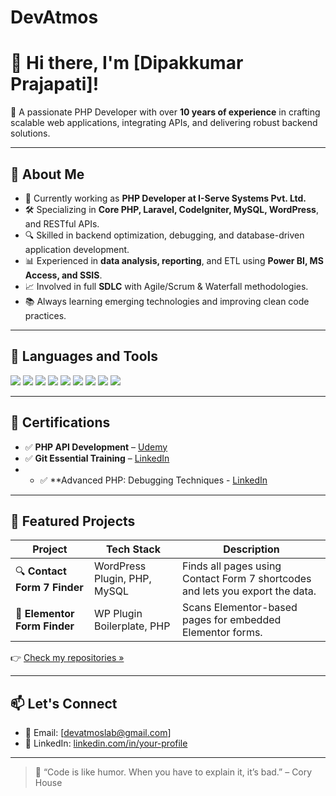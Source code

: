 # DevAtmos

# 👋 Hi there, I'm [Dipakkumar Prajapati]!

🎯 A passionate PHP Developer with over **10 years of experience** in crafting scalable web applications, integrating APIs, and delivering robust backend solutions.

---

## 🚀 About Me

- 🔭 Currently working as **PHP Developer at I-Serve Systems Pvt. Ltd.**
- 🛠️ Specializing in **Core PHP, Laravel, CodeIgniter, MySQL, WordPress**, and RESTful APIs.
- 🔍 Skilled in backend optimization, debugging, and database-driven application development.
- 📊 Experienced in **data analysis, reporting**, and ETL using **Power BI, MS Access, and SSIS**.
- 📈 Involved in full **SDLC** with Agile/Scrum & Waterfall methodologies.
- 📚 Always learning emerging technologies and improving clean code practices.

---

## 🧰 Languages and Tools
<p>
  <img src="https://img.shields.io/badge/PHP-777BB4?style=for-the-badge&logo=php&logoColor=white"/>
  <img src="https://img.shields.io/badge/Laravel-E74430?style=for-the-badge&logo=laravel&logoColor=white"/>
  <img src="https://img.shields.io/badge/CodeIgniter-E44D26?style=for-the-badge&logo=codeigniter&logoColor=white"/>
  <img src="https://img.shields.io/badge/WordPress-21759B?style=for-the-badge&logo=wordpress&logoColor=white"/>
  <img src="https://img.shields.io/badge/MySQL-00758F?style=for-the-badge&logo=mysql&logoColor=white"/>
  <img src="https://img.shields.io/badge/JavaScript-F7DF1E?style=for-the-badge&logo=javascript&logoColor=black"/>
  <img src="https://img.shields.io/badge/jQuery-0769AD?style=for-the-badge&logo=jquery&logoColor=white"/>
  <img src="https://img.shields.io/badge/Power BI-F2C811?style=for-the-badge&logo=powerbi&logoColor=black"/>
  <img src="https://img.shields.io/badge/Git-F05032?style=for-the-badge&logo=git&logoColor=white"/>
</p>

---

## 🧩 Certifications

- ✅ **PHP API Development** – [Udemy](https://www.udemy.com/certificate/UC-0da8069d-4e54-416f-a3e6-7c77849749d4/) 
- ✅ **Git Essential Training** – [LinkedIn](https://www.linkedin.com/learning/certificates/45bffe8c5f0bff87c9b575f497606d9ee9db19b8f879689afc2de5124fb02f26?lipi=urn%3Ali%3Apage%3Ad_flagship3_profile_view_base_certifications_details%3By0YlNanAQyWc2qMZEmyMLA%3D%3D)
- - ✅ **Advanced PHP: Debugging Techniques - [LinkedIn](https://www.linkedin.com/learning/certificates/45bffe8c5f0bff87c9b575f497606d9ee9db19b8f879689afc2de5124fb02f26?lipi=urn%3Ali%3Apage%3Ad_flagship3_profile_view_base_certifications_details%3By0YlNanAQyWc2qMZEmyMLA%3D%3D) 

---

## 📂 Featured Projects

| Project | Tech Stack | Description |
|--------|------------|-------------|
| 🔍 **Contact Form 7 Finder** | WordPress Plugin, PHP, MySQL | Finds all pages using Contact Form 7 shortcodes and lets you export the data. |
| 🧩 **Elementor Form Finder** | WP Plugin Boilerplate, PHP | Scans Elementor-based pages for embedded Elementor forms. |


👉 [Check my repositories »](https://github.com/Dev-Atmos?tab=repositories)

---

## 📫 Let's Connect

- 📧 Email: [devatmoslab@gmail.com]
- 💼 LinkedIn: [linkedin.com/in/your-profile](https://linkedin.com/in/dipak1991)

---

> 🧠 “Code is like humor. When you have to explain it, it’s bad.” – Cory House

